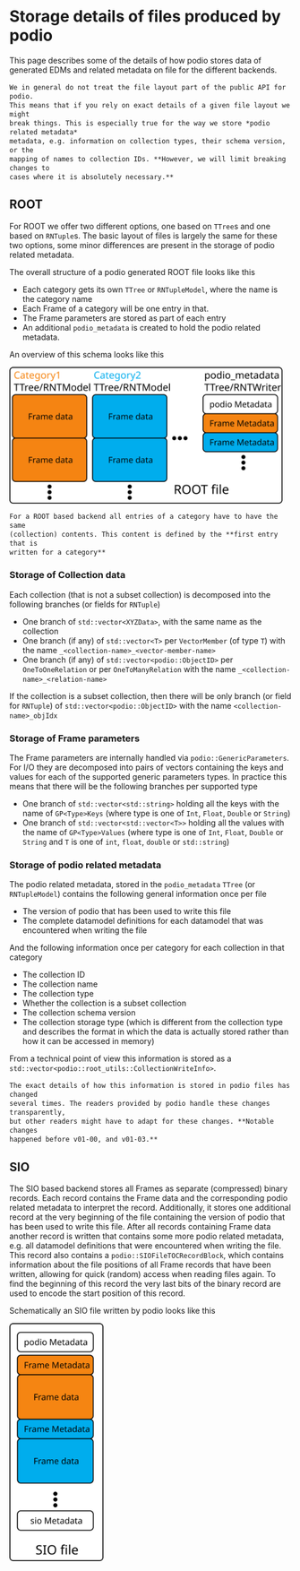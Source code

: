 # Storage details of files produced by podio

This page describes some of the details of how podio stores data of generated
EDMs and related metadata on file for the different backends.

```{warning}
We in general do not treat the file layout part of the public API for podio.
This means that if you rely on exact details of a given file layout we might
break things. This is especially true for the way we store *podio related metadata*
metadata, e.g. information on collection types, their schema version, or the
mapping of names to collection IDs. **However, we will limit breaking changes to
cases where it is absolutely necessary.**
```

## ROOT

For ROOT we offer two different options, one based on `TTree`s and one based on
`RNTuple`s. The basic layout of files is largely the same for these two options,
some minor differences are present in the storage of podio related metadata.

The overall structure of a podio generated ROOT file looks like this
- Each category gets its own `TTree` or `RNTupleModel`, where the name is the category name
- Each Frame of a category will be one entry in that.
- The Frame parameters are stored as part of each entry
- An additional `podio_metadata` is created to hold the podio related metadata.

An overview of this schema looks like this

<img src="figures/file_layout_root.svg" alt="ROOT file layout schematic" width=487.5px align=center>

```{note}
For a ROOT based backend all entries of a category have to have the same
(collection) contents. This content is defined by the **first entry that is
written for a category**
```

### Storage of Collection data

Each collection (that is not a subset collection) is decomposed into the
following branches (or fields for `RNTuple`)
- One branch of `std::vector<XYZData>`, with the same name as the collection
- One branch (if any) of `std::vector<T>` per `VectorMember` (of type `T`) with the name `_<collection-name>_<vector-member-name>`
- One branch (if any) of `std::vector<podio::ObjectID>` per `OneToOneRelation` or per `OneToManyRelation` with the name `_<collection-name>_<relation-name>`

If the collection is a subset collection, then there will be only branch (or
field for `RNTuple`) of `std::vector<podio::ObjectID>` with the name `<collection-name>_objIdx`

### Storage of Frame parameters

The Frame parameters are internally handled via `podio::GenericParameters`. For
I/O they are decomposed into pairs of vectors containing the keys and values for
each of the supported generic parameters types. In practice this means that
there will be the following branches per supported type

- One branch of `std::vector<std::string>` holding all the keys with the name of
  `GP<Type>Keys` (where type is one of `Int`, `Float`, `Double` or `String`)
- One branch of `std::vector<std::vector<T>>` holding all the values with the
  name of `GP<Type>Values` (where type is one of `Int`, `Float`, `Double` or
  `String` and `T` is one of `int`, `float`, `double` or `std::string`)

### Storage of podio related metadata

The podio related metadata, stored in the `podio_metadata` `TTree` (or
`RNTupleModel`) contains the following general information once per file
- The version of podio that has been used to write this file
- The complete datamodel definitions for each datamodel that was encountered
  when writing the file

And the following information once per category for each collection in that category
- The collection ID
- The collection name
- The collection type
- Whether the collection is a subset collection
- The collection schema version
- The collection storage type (which is different from the collection type and
  describes the format in which the data is actually stored rather than how it
  can be accessed in memory)

From a technical point of view this information is stored as a
`std::vector<podio::root_utils::CollectionWriteInfo>`.

```{note}
The exact details of how this information is stored in podio files has changed
several times. The readers provided by podio handle these changes transparently,
but other readers might have to adapt for these changes. **Notable changes
happened before v01-00, and v01-03.**
```

## SIO

The SIO based backend stores all Frames as separate (compressed) binary records.
Each record contains the Frame data and the corresponding podio related metadata
to interpret the record. Additionally, it stores one additional record at the
very beginning of the file containing the version of podio that has been used to
write this file. After all records containing Frame data another record is
written that contains some more podio related metadata, e.g. all datamodel
definitions that were encountered when writing the file. This record also
contains a `podio::SIOFileTOCRecordBlock`, which contains information about the
file positions of all Frame records that have been written, allowing for quick
(random) access when reading files again. To find the beginning of this record
the very last bits of the binary record are used to encode the start position of
this record.

Schematically an SIO file written by podio looks like this

<img src="figures/file_layout_sio.svg" alt="SIO file layout schematic" width=167.75px align=center>
